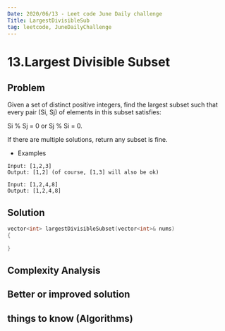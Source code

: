 ```yaml
---
Date: 2020/06/13 - Leet code June Daily challenge
Title: LargestDivisibleSub
tag: leetcode, JuneDailyChallenge
---
```

# 13.Largest Divisible Subset

## Problem
Given a set of distinct positive integers, find the largest subset such that every pair (Si, Sj) of elements in this subset satisfies:

Si % Sj = 0 or Sj % Si = 0.

If there are multiple solutions, return any subset is fine.  
- Examples
```
Input: [1,2,3]
Output: [1,2] (of course, [1,3] will also be ok)

Input: [1,2,4,8]
Output: [1,2,4,8]
```
## Solution
```cpp
vector<int> largestDivisibleSubset(vector<int>& nums) 
{
    
}
```
## Complexity Analysis

## Better or improved solution

## things to know (Algorithms)